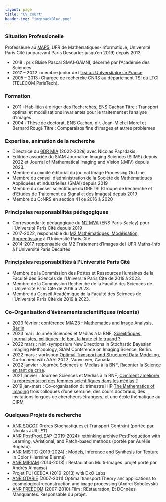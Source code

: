 ```yaml
---
layout: page
title: "CV court"
header-img: "img/backBlue.png"
---
```


### Situation Professionelle

Professeure au [MAP5](https://map5.mi.parisdescartes.fr/), UFR de Mathématiques-Informatique, Université Paris Cité (auparavant Paris Descartes jusqu’en 2019) depuis 2013.

* 2018 : prix Blaise Pascal SMAI-GAMNI, décerné par l’Académie des Sciences
* 2017 – 2022 : membre junior de l’[Institut Universitaire de France](http://iuf.amue.fr)
* 2005 – 2013 : Chargée de recherche CNRS au département TSI du LTCI (TELECOM ParisTech).

### Formation

* 2011 : Habilition à diriger des Recherches, ENS Cachan
Titre : Transport optimal et modélisations invariantes pour le traitement et l’analyse d’images
* 2004 : Thèse de doctorat, ENS Cachan, dir. Jean-Michel Morel et Bernard Rougé
Titre : Comparaison fine d’images et autres problèmes

### Expertise, animation de la recherche

* Directrice du [GDR MIA](https://gdr-mia.math.cnrs.fr) (2022-2026) avec Nicolas Papadakis.
* Editrice associée du SIAM Journal on Imaging Sciences (SIIMS) depuis
  2022 et Journal of Mathematical Imaging and Vision (JMIV) depuis 2023.
* Membre du comité éditorial du journal Image Processing On Line 
* Membre du conseil d’administration de la Société de Mathématiques Appliquées et Industrielles (SMAI) depuis 2019
* Membre du conseil scientifique du GRETSI (Groupe de Recherche et d’Etudes de Traitement du Signal et des Images) depuis 2019
* Membre du CoNRS en section 41 de 2016 à 2020

### Principales responsabilités pédagogiques

* Correspondante pédagogique du [M2 MVA](https://www.master-mva.com) (ENS Paris-Saclay) pour l’Université Paris Cité depuis 2019
* 2017-2022, responsable du [M2 Mathématiques, Modélisation, Apprentissage](https://math-info.u-paris.fr/master-mathematiques-et-applications/specialite-mathematiques-modelisation-apprentissage/) à l’Université Paris Cité
* 2014-2017, responsable du M2 Traitement d’Images de l'UFR Maths-Info à l'Université Paris Decartes

### Principales responsabilités à l’Université Paris Cité

* Membre de la Commission des Postes et Ressources Humaines de la
  Faculté des Sciences de l’Université Paris Cité de 2019 à 2023. 
* Membre de la Commission Recherche de la Faculté des Sciences de l’Université Paris Cité de 2019 à 2023. 
* Membre du Conseil Académique de la Faculté des Sciences de l’Université Paris Cité de 2019 à 2023. 

### Co-Organisation d’évènements scientifiques (récents)

* 2023 février : [conférence MIA’23 – Mathematics and Image Analysis, Berlin](https://www.wias-berlin.de/workshops/MIA2023/index.html)
* 2023 mai : Journée Sciences et Médias à la BNF, [Scientifiques, journalistes, politiques :
le bon, la brute et le truand ?](http://www.sciencesetmedias.org)
* 2022 mars : mini-symposium New Directions in Stochastic Bayesian Imaging Methodology, SIAM Conference on Imaging Science, Berlin.
* 2022 mars : workshop [Optimal Transport and Structured Data Modeling](https://ot-sdm.github.io), Co-located with AAAI 2022, Vanvouver, Canada.
* 2022 janvier : Journée Sciences et Médias à la BNF, [Raconter la Science en tant de crise](http://www.sciencesetmedias.org/2022-index.php).
* 2021 janvier : Journée Sciences et Médias à la BNF, [Comment améliorer la représentation des femmes scientifiques dans les médias ?](http://sciencesetmedias.org/2020-index.php)
* 2019 jan-mars : Co-organisation du trimestre IHP [The Mathematics of Imaging](https://imaging-in-paris.github.io/)
  trois colloques d’une semaine, des cours doctoraux, des invitations longues de chercheurs étrangers, et une école thématique au CIRM

### Quelques Projets de recherche 

* [ANR SOCOT]( 2023-2025) Ordres Stochastiques et Transport Contraint (portée par Nicolas JUILLET) 
* [ANR PostProdLEAP](https://www.labri.fr/perso/bugeau/PostProdLEAP/)
  (2019-2024): rethinking archive PostProduction with Learning,
  vAriational, and Patch-based methods (portée par Aurélie Bugeau).
* [ANR MISTIC](https://mistic.math.cnrs.fr) (2019-2024) : Models,
  Inference and Synthesis for Texture In Color (Hermine Biermé)
* [ANR MIRIAM](https://anr.fr/Projet-ANR-14-CE27-0019) (2014-2018) :
  Restauration Multi-Images (projet porté par Andrés Almansa)
* Projet FUI CEDCA (2010-2013) with DxO Labs 
* [ANR OTARIE](https://users.mccme.ru/ansobol/otarie/) (2007-2011)
  Optimal transport:Theory and applications to cosmological
  reconstruction and image processing (Andrei Sobolevski)
* [ANR FREEDOM](https://anr.fr/Project-ANR-07-JCJC-0048) (2007-2010)
  Film : REstauration, Et DOnnées Manquantes. Responsable du projet.
